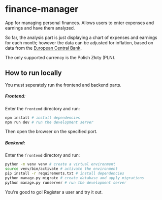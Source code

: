 # finance-manager

App for managing personal finances. Allows users to enter expenses and earnings and have them analyzed.

So far, the analysis part is just displaying a chart of expenses and earnings for each month; however the data can be adjusted for inflation, based on data from the [European Central Bank](https://data.ecb.europa.eu/help/api/data).

The only supported currency is the Polish Złoty (PLN).

## How to run locally
You must seperately run the frontend and backend parts.

##### Frontend:
Enter the `frontend` directory and run:
```sh
npm install # install dependencies
npm run dev # run the development server
```
Then open the browser on the specified port.

##### Backend:
Enter the `frontend` directory and run:
```sh
python -m venv venv # create a virtual environment
source venv/bin/activate # activate the environment
pip install -r requirements.txt # install dependencies
python manage.py migrate # create database and apply migrations
python manage.py runserver # run the development server
```


You're good to go! Register a user and try it out.